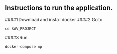 ## Instructions to run the application.

####1 Download and install docker
####2 Go to  
```$bash
cd $AV_PROJECT
```
####3 Run 
```$bash
docker-compose up
```    